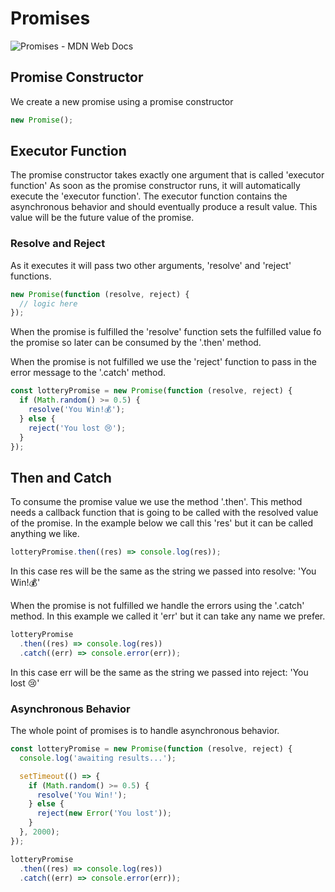 # Promises

![Promises - MDN Web Docs]('https://developer.mozilla.org/en-US/docs/Web/JavaScript/Reference/Global_Objects/Promise')

## Promise Constructor

We create a new promise using a promise constructor

```javascript
new Promise();
```

## Executor Function

The promise constructor takes exactly one argument that is called 'executor function'
As soon as the promise constructor runs, it will automatically execute the 'executor function'.
The executor function contains the asynchronous behavior and should eventually produce a result value. This value will be the future value of the promise.

### Resolve and Reject

As it executes it will pass two other arguments, 'resolve' and 'reject' functions.

```javascript
new Promise(function (resolve, reject) {
  // logic here
});
```

When the promise is fulfilled the 'resolve' function sets the fulfilled value fo the promise so later can be consumed by the '.then' method.

When the promise is not fulfilled we use the 'reject' function to pass in the error message to the '.catch' method.

```javascript
const lotteryPromise = new Promise(function (resolve, reject) {
  if (Math.random() >= 0.5) {
    resolve('You Win!💰');
  } else {
    reject('You lost 😢');
  }
});
```

## Then and Catch

To consume the promise value we use the method '.then'.
This method needs a callback function that is going to be called with the resolved value of the promise.
In the example below we call this 'res' but it can be called anything we like.

```javascript
lotteryPromise.then((res) => console.log(res));
```

In this case res will be the same as the string we passed into resolve: 'You Win!💰'

When the promise is not fulfilled we handle the errors using the '.catch' method.
In this example we called it 'err' but it can take any name we prefer.

```javascript
lotteryPromise
  .then((res) => console.log(res))
  .catch((err) => console.error(err));
```

In this case err will be the same as the string we passed into reject: 'You lost 😢'

### Asynchronous Behavior

The whole point of promises is to handle asynchronous behavior.

```javascript
const lotteryPromise = new Promise(function (resolve, reject) {
  console.log('awaiting results...');

  setTimeout(() => {
    if (Math.random() >= 0.5) {
      resolve('You Win!');
    } else {
      reject(new Error('You lost'));
    }
  }, 2000);
});

lotteryPromise
  .then((res) => console.log(res))
  .catch((err) => console.error(err));
```
